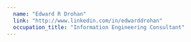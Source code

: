 ```yaml
---
  name: "Edward R Drohan"
  link: "http://www.linkedin.com/in/edwarddrohan"
  occupation_title: "Information Engineering Consultant"
---
```

